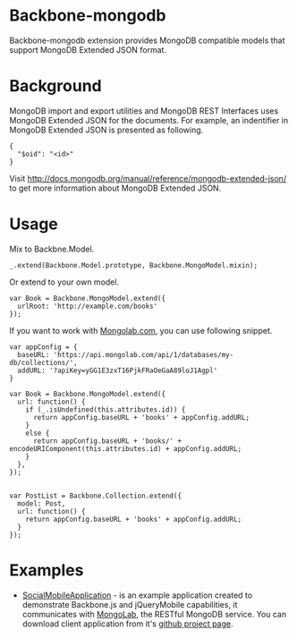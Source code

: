 # Backbone-mongodb

Backbone-mongodb extension provides MongoDB compatible models that support MongoDB Extended JSON format.

# Background

MongoDB import and export utilities and MongoDB REST Interfaces uses MongoDB Extended JSON for the documents. For example, an indentifier in MongoDB Extended JSON is presented as following.

```
{
  "$oid": "<id>"
}
```

Visit http://docs.mongodb.org/manual/reference/mongodb-extended-json/ to get more information about MongoDB Extended JSON.

# Usage

Mix to Backbne.Model.

```
_.extend(Backbone.Model.prototype, Backbone.MongoModel.mixin);
```

Or extend to your own model.

```
var Book = Backbone.MongoModel.extend({
  urlRoot: 'http://example.com/books'
});
```


If you want to work with [Mongolab.com](http://mongolab.com/), you can use following snippet.

```
var appConfig = {
  baseURL: 'https://api.mongolab.com/api/1/databases/my-db/collections/',
  addURL: '?apiKey=yGG1E3zxT16PjkFRaOeGaA89loJ1Agpl'
}

var Book = Backbone.MongoModel.extend({
  url: function() {
    if (_.isUndefined(this.attributes.id)) {
      return appConfig.baseURL + 'books' + appConfig.addURL;
    }
    else {
      return appConfig.baseURL + 'books/' + encodeURIComponent(this.attributes.id) + appConfig.addURL;
    }
  },
});


var PostList = Backbone.Collection.extend({
  model: Post,
  url: function() {
    return appConfig.baseURL + 'books' + appConfig.addURL;
  }
});
```

# Examples

*  [SocialMobileApplication](http://dealancer.github.io/sma) - is an example application created to demonstrate Backbone.js and jQueryMobile capabilities, it communicates with [MongoLab](http://mongolab.com/), the RESTful MongoDB service. You can download client application from it's [github project page](http://github.com/dealancer/sma).
